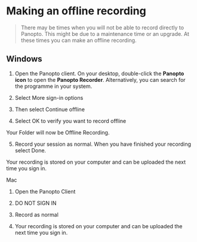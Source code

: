 # Making‌ ‌an‌ ‌offline‌ ‌recording
> There may be times when you will not be able to record directly to Panopto.
>This might be due to a maintenance time or an upgrade.
>At these times you can make an offline recording.

## Windows
1. Open the Panopto client. On your desktop, double-click the **Panopto icon** to open the **Panopto Recorder**. Alternatively, you can search for the programme in your system.



2. Select More sign-in options



3. Then select Continue offline



4. Select OK to verify you want to record offline



Your Folder will now be Offline Recording.



5. Record your session as normal. When you have finished your recording select Done.



Your recording is stored on your computer and can be uploaded the next time you sign in. 



Mac
1. Open the Panopto Client

2. DO NOT SIGN IN



3. Record as normal







4. Your recording is stored on your computer and can be uploaded the next time you sign in.



‌
